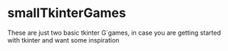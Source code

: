 # smallTkinterGames
These are just two basic tkinter G´games, in case you are getting started with tkinter and want some inspiration
